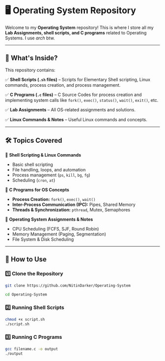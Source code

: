# 🖥️ Operating System Repository

Welcome to my **Operating System** repository! This is where I store all my **Lab Assignments, shell scripts, and C programs** related to Operating Systems. I use *arch* btw.

---

## 📌 What's Inside?

This repository contains:

✅ **Shell Scripts (`.sh` files)** – Scripts for Elementary Shell scripting, Linux commands, process creation, and process management.  

✅ **C Programs (`.c` files)** – C Source Codes for process creation and implementing system calls like `fork()`, `exec()`, `status()`, `wait()`, `exit()`, etc.  

✅ **Lab Assignments** – All OS-related assignments and solutions.  

✅ **Linux Commands & Notes** – Useful Linux commands and concepts.

---

## 🛠️ Topics Covered

🔹 **Shell Scripting & Linux Commands**
- Basic shell scripting  
- File handling, loops, and automation  
- Process management (`ps`, `kill`, `bg`, `fg`)  
- Scheduling (`cron`, `at`)  

🔹 **C Programs for OS Concepts**  
- **Process Creation:** `fork()`, `exec()`, `wait()`  
- **Inter-Process Communication (IPC):** Pipes, Shared Memory  
- **Threads & Synchronization:** `pthread`, Mutex, Semaphores  

🔹 **Operating System Assignments & Notes**  
- CPU Scheduling (FCFS, SJF, Round Robin)  
- Memory Management (Paging, Segmentation)  
- File System & Disk Scheduling  

---

## 🚀 How to Use

### **1️⃣ Clone the Repository**

```sh
git clone https://github.com/NitinDarker/Operating-System

cd Operating-System
```

### **2️⃣ Running Shell Scripts**

```sh
chmod +x script.sh
./script.sh
```


### **3️⃣ Running C Programs**

```sh
gcc filename.c -o output
./output
```
